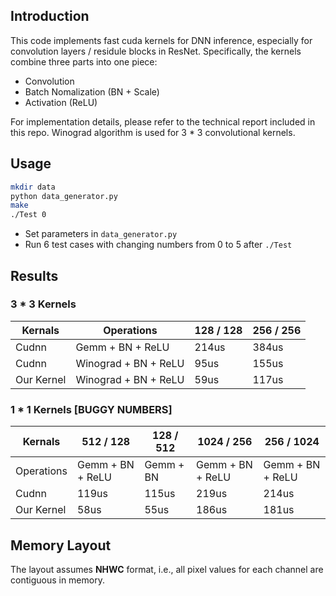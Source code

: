 ## Introduction

This code implements fast cuda kernels for DNN inference, especially for convolution layers / residule blocks in ResNet. Specifically, the kernels combine three parts into one piece:
- Convolution
- Batch Nomalization (BN + Scale)
- Activation (ReLU)

For implementation details, please refer to the technical report included in this repo. Winograd algorithm is used for 3 * 3 convolutional kernels.

## Usage
``` sh
mkdir data
python data_generator.py
make
./Test 0
```
- Set parameters in `data_generator.py`
- Run 6 test cases with changing numbers from 0 to 5 after `./Test`

## Results

### 3 * 3 Kernels
Kernals | Operations | 128 / 128 | 256 / 256
--- | --- | --- | ---
Cudnn | Gemm + BN + ReLU | 214us | 384us
Cudnn | Winograd + BN + ReLU  | 95us | 155us
Our Kernel | Winograd + BN + ReLU | 59us | 117us

### 1 * 1 Kernels [BUGGY NUMBERS]
Kernals | 512 / 128 | 128 / 512 | 1024 / 256 | 256 / 1024
--- | --- | --- | --- | ---
Operations | Gemm + BN + ReLU | Gemm + BN | Gemm + BN + ReLU | Gemm + BN + ReLU
Cudnn  | 119us | 115us | 219us | 214us
Our Kernel | 58us | 55us | 186us | 181us

## Memory Layout

The layout assumes **NHWC** format, i.e., all pixel values for each channel are contiguous in memory.

